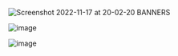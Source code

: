 ![Screenshot 2022-11-17 at 20-02-20 BANNERS](https://user-images.githubusercontent.com/52793184/202578502-02743df6-f94b-4d43-80c0-c66359b4a939.png)

![image](https://user-images.githubusercontent.com/52793184/202578699-cd5020a1-7e53-41c9-b4ac-7f822b48eff0.png)

![image](https://user-images.githubusercontent.com/52793184/202578742-83f2ea73-5eb6-42cf-8461-400aa04da62e.png)
